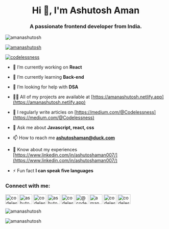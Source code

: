 <h1 align="center">Hi 👋, I'm Ashutosh Aman</h1>
<h3 align="center">A passionate frontend developer from India.</h3>

<p align="left"> <img src="https://komarev.com/ghpvc/?username=amanashutosh&label=Profile%20views&color=0e75b6&style=flat" alt="amanashutosh" /> </p>

<p align="left"> <a href="https://github.com/ryo-ma/github-profile-trophy"><img src="https://github-profile-trophy.vercel.app/?username=amanashutosh" alt="amanashutosh" /></a> </p>

<p align="left"> <a href="https://twitter.com/codelessness" target="blank"><img src="https://img.shields.io/twitter/follow/codelessness?logo=twitter&style=for-the-badge" alt="codelessness" /></a> </p>

- 🔭 I’m currently working on **React**

- 🌱 I’m currently learning **Back-end**

- 🤝 I’m looking for help with **DSA**

- 👨‍💻 All of my projects are available at [https://amanashutosh.netlify.app](https://amanashutosh.netlify.app)

- 📝 I regularly write articles on [https://medium.com/@Codelessness](https://medium.com/@Codelessness)

- 💬 Ask me about **Javascript, react, css**

- 📫 How to reach me **ashutoshaman@duck.com**

- 📄 Know about my experiences [https://www.linkedin.com/in/ashutoshaman007/](https://www.linkedin.com/in/ashutoshaman007/)

- ⚡ Fun fact **I can speak five languages**

<h3 align="left">Connect with me:</h3>
<p align="left">
<a href="https://twitter.com/codelessness" target="blank"><img align="center" src="https://raw.githubusercontent.com/rahuldkjain/github-profile-readme-generator/master/src/images/icons/Social/twitter.svg" alt="codelessness" height="30" width="40" /></a>
<a href="https://linkedin.com/in/ashutoshaman007" target="blank"><img align="center" src="https://raw.githubusercontent.com/rahuldkjain/github-profile-readme-generator/master/src/images/icons/Social/linked-in-alt.svg" alt="ashutoshaman007" height="30" width="40" /></a>
<a href="https://stackoverflow.com/users/codelessness" target="blank"><img align="center" src="https://raw.githubusercontent.com/rahuldkjain/github-profile-readme-generator/master/src/images/icons/Social/stack-overflow.svg" alt="codelessness" height="30" width="40" /></a>
<a href="https://fb.com/ashutosh6aman" target="blank"><img align="center" src="https://raw.githubusercontent.com/rahuldkjain/github-profile-readme-generator/master/src/images/icons/Social/facebook.svg" alt="ashutosh6aman" height="30" width="40" /></a>
<a href="https://instagram.com/codelessness" target="blank"><img align="center" src="https://raw.githubusercontent.com/rahuldkjain/github-profile-readme-generator/master/src/images/icons/Social/instagram.svg" alt="codelessness" height="30" width="40" /></a>
<a href="https://medium.com/@codelessness" target="blank"><img align="center" src="https://raw.githubusercontent.com/rahuldkjain/github-profile-readme-generator/master/src/images/icons/Social/medium.svg" alt="@codelessness" height="30" width="40" /></a>
<a href="https://www.hackerrank.com/aman_ashutosh357" target="blank"><img align="center" src="https://raw.githubusercontent.com/rahuldkjain/github-profile-readme-generator/master/src/images/icons/Social/hackerrank.svg" alt="aman_ashutosh357" height="30" width="40" /></a>
<a href="https://www.leetcode.com/codelessness" target="blank"><img align="center" src="https://raw.githubusercontent.com/rahuldkjain/github-profile-readme-generator/master/src/images/icons/Social/leet-code.svg" alt="codelessness" height="30" width="40" /></a>
<a href="https://auth.geeksforgeeks.org/user/codelessness" target="blank"><img align="center" src="https://raw.githubusercontent.com/rahuldkjain/github-profile-readme-generator/master/src/images/icons/Social/geeks-for-geeks.svg" alt="codelessness" height="30" width="40" /></a>
</p>



<p><img align="center" src="https://github-readme-stats.vercel.app/api/top-langs?username=amanashutosh&show_icons=true&locale=en&layout=compact" alt="amanashutosh" /></p>

<p><img align="center" src="https://github-readme-streak-stats.herokuapp.com/?user=amanashutosh&" alt="amanashutosh" /></p>
